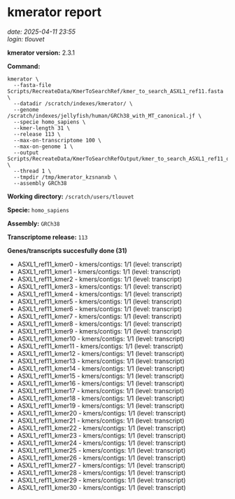 # kmerator report
*date: 2025-04-11 23:55*  
*login: tlouvet*

**kmerator version:** 2.3.1

**Command:**

```
kmerator \
  --fasta-file Scripts/RecreateData/KmerToSearchRef/kmer_to_search_ASXL1_ref11.fasta \
  --datadir /scratch/indexes/kmerator/ \
  --genome /scratch/indexes/jellyfish/human/GRCh38_with_MT_canonical.jf \
  --specie homo_sapiens \
  --kmer-length 31 \
  --release 113 \
  --max-on-transcriptome 100 \
  --max-on-genome 1 \
  --output Scripts/RecreateData/KmerToSearchRefOutput/kmer_to_search_ASXL1_ref11_output \
  --thread 1 \
  --tmpdir /tmp/kmerator_kzsnanxb \
  --assembly GRCh38
```

**Working directory:** `/scratch/users/tlouvet`

**Specie:** `homo_sapiens`

**Assembly:** `GRCh38`

**Transcriptome release:** `113`

**Genes/transcripts succesfully done (31)**

- ASXL1_ref11_kmer0 - kmers/contigs: 1/1 (level: transcript)
- ASXL1_ref11_kmer1 - kmers/contigs: 1/1 (level: transcript)
- ASXL1_ref11_kmer2 - kmers/contigs: 1/1 (level: transcript)
- ASXL1_ref11_kmer3 - kmers/contigs: 1/1 (level: transcript)
- ASXL1_ref11_kmer4 - kmers/contigs: 1/1 (level: transcript)
- ASXL1_ref11_kmer5 - kmers/contigs: 1/1 (level: transcript)
- ASXL1_ref11_kmer6 - kmers/contigs: 1/1 (level: transcript)
- ASXL1_ref11_kmer7 - kmers/contigs: 1/1 (level: transcript)
- ASXL1_ref11_kmer8 - kmers/contigs: 1/1 (level: transcript)
- ASXL1_ref11_kmer9 - kmers/contigs: 1/1 (level: transcript)
- ASXL1_ref11_kmer10 - kmers/contigs: 1/1 (level: transcript)
- ASXL1_ref11_kmer11 - kmers/contigs: 1/1 (level: transcript)
- ASXL1_ref11_kmer12 - kmers/contigs: 1/1 (level: transcript)
- ASXL1_ref11_kmer13 - kmers/contigs: 1/1 (level: transcript)
- ASXL1_ref11_kmer14 - kmers/contigs: 1/1 (level: transcript)
- ASXL1_ref11_kmer15 - kmers/contigs: 1/1 (level: transcript)
- ASXL1_ref11_kmer16 - kmers/contigs: 1/1 (level: transcript)
- ASXL1_ref11_kmer17 - kmers/contigs: 1/1 (level: transcript)
- ASXL1_ref11_kmer18 - kmers/contigs: 1/1 (level: transcript)
- ASXL1_ref11_kmer19 - kmers/contigs: 1/1 (level: transcript)
- ASXL1_ref11_kmer20 - kmers/contigs: 1/1 (level: transcript)
- ASXL1_ref11_kmer21 - kmers/contigs: 1/1 (level: transcript)
- ASXL1_ref11_kmer22 - kmers/contigs: 1/1 (level: transcript)
- ASXL1_ref11_kmer23 - kmers/contigs: 1/1 (level: transcript)
- ASXL1_ref11_kmer24 - kmers/contigs: 1/1 (level: transcript)
- ASXL1_ref11_kmer25 - kmers/contigs: 1/1 (level: transcript)
- ASXL1_ref11_kmer26 - kmers/contigs: 1/1 (level: transcript)
- ASXL1_ref11_kmer27 - kmers/contigs: 1/1 (level: transcript)
- ASXL1_ref11_kmer28 - kmers/contigs: 1/1 (level: transcript)
- ASXL1_ref11_kmer29 - kmers/contigs: 1/1 (level: transcript)
- ASXL1_ref11_kmer30 - kmers/contigs: 1/1 (level: transcript)
